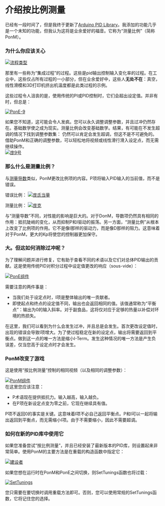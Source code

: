 # 介绍按比例测量

已经有一段时间了，但是我终于更新了[Arduino PID Library](https://github.com/br3ttb/Arduino-PID-Library)。我添加的功能几乎是一个未知的功能，但我认为这将是业余爱好的福音。它称为“测量比例”（简称PonM）。

### 为什么你应该关心

[![流程类型](http://brettbeauregard.com/blog/wp-content/uploads/2017/06/process-types.png)](http://brettbeauregard.com/blog/wp-content/uploads/2017/06/process-types.png)

那里有一些称为“集成过程”的过程。这些是pid输出控制输入变化率的过程。在工业中，这些仅占所有过程的一小部分，但在业余爱好中，这些人**无处不在**：真空，线性滑模和3D打印机挤出机温度都是此类过程的示例。

这些过程令人沮丧的是，使用传统的PI或PID控制时，它们会超出设定值。并非有时，但总是：

[![PonE-9](http://brettbeauregard.com/blog/wp-content/uploads/2017/06/PonE-9.png)](http://brettbeauregard.com/blog/wp-content/uploads/2017/06/PonE-9.png)

如果您不知道，这可能会令人发疯。您可以永久调整调整参数，并且过冲仍然存在。基础数学使之成为现实。测量比例会改变基础数学。结果，有可能在不发生超调的情况下找到调整参数集： 仍然可以肯定会发生超调，但这不是不可避免的。借助PonM和正确的调整参数，可以轻松地将视频或线性滑行滑入设定点，而无需继续操作。  
[![庞9号](http://brettbeauregard.com/blog/wp-content/uploads/2017/06/PonM-9.png)](http://brettbeauregard.com/blog/wp-content/uploads/2017/06/PonM-9.png)  

### 那么什么是测量比例？

与[测量导数](http://brettbeauregard.com/blog/2011/04/improving-the-beginner%e2%80%99s-pid-derivative-kick/)类似，PonM更改比例项的内容。P项将输入PID输入的当前值，而不是错误。

错误比例： [![庞氏当量](http://brettbeauregard.com/blog/wp-content/uploads/2017/06/PonE-eqn.png)](http://brettbeauregard.com/blog/wp-content/uploads/2017/06/PonE-eqn.png)

测量比例： [![庞克](http://brettbeauregard.com/blog/wp-content/uploads/2017/06/PonM-eqn.png)](http://brettbeauregard.com/blog/wp-content/uploads/2017/06/PonM-eqn.png)

与“测量导数”不同，对性能的影响是巨大的。对于DonM，导数项仍然具有相同的作用：抵抗陡峭的变化，从而抑制P和I驱动的振荡。另一方面，“测量比例”从根本上改变了比例项的作用。它不是像I那样的驱动力，而是像D那样的阻力。这意味着对于PonM，更大的Kp将使您的控制器更加保守。

### 大。但这如何消除过冲呢？

为了理解问题并进行修复，它有助于查看不同的术语以及它们对总体PID输出的贡献。这是使用传统PID对积分过程中设定值更改的响应（sous-vide）：

[![PonE组件](http://brettbeauregard.com/blog/wp-content/uploads/2017/06/PonE-Components.png)](http://brettbeauregard.com/blog/wp-content/uploads/2017/06/PonE-Components.png)

需要注意的两件事是：

* 当我们处于设定点时，I项是整体输出的唯一贡献者。
* 即使起点和终点的设定值不同，输出也会返回相同的值。该值通常称为“平衡点”：输出为0的输入斜率。对于副食品，这将仅对应于足够的热量以补偿对环境的热损失。

在这里，我们可以看到为什么会发生过冲，并且总是会发生。首次更改设定值时，出现的错误会导致I项增大。为了使过程稳定在新的设定点，输出将需要返回到平衡点。做到这一点的唯一方法是缩小I-Term。发生这种情况的唯一方法是产生负误差，仅当您高于设定点时才会发生。

### PonM改变了游戏

这是使用“按比例测量”控制的相同视频（以及相同的调整参数）：

[![PonM组件](http://brettbeauregard.com/blog/wp-content/uploads/2017/06/PonM-Components.png)](http://brettbeauregard.com/blog/wp-content/uploads/2017/06/PonM-Components.png)  
在这里您应该注意：

* P术语现在提供抵抗力。输入越高，输入越负。
* 在P项在新设定点变为零之前，它现在继续具有值。

P项不返回0的事实是关键。这意味着I项不必自己返回平衡点。P和I可以一起将输出返回到平衡点，而无需缩小I项。由于不需要缩小，因此不需要超调。

### 如何在新的PID库中使用它

如果您准备尝试“按比例测量”，并且已经安装了最新版本的PID库，则设置起来非常简单。使用PonM的主要方法是在重载的构造函数中指定它：

[![建设者](http://brettbeauregard.com/blog/wp-content/uploads/2017/06/Constructor.png)](http://brettbeauregard.com/blog/wp-content/uploads/2017/06/Constructor.png)

如果您想在运行时在PonM和PonE之间切换，则SetTunings函数也将过载：

[![SetTunings](http://brettbeauregard.com/blog/wp-content/uploads/2017/06/SetTunings.png)](http://brettbeauregard.com/blog/wp-content/uploads/2017/06/SetTunings.png)

您只需要在要切换时调用重载方法即可。否则，您可以使用常规的SetTunings函数，它将记住您的选择。




